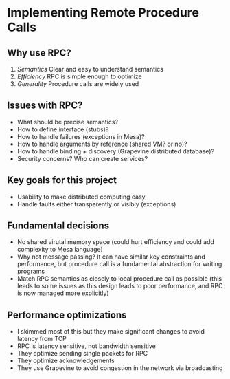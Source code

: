 # Implementing Remote Procedure Calls

## Why use RPC?
1. *Semantics* Clear and easy to understand semantics
2. *Efficiency* RPC is simple enough to optimize
3. *Generality* Procedure calls are widely used

## Issues with RPC?
* What should be precise semantics?
* How to define interface (stubs)?
* How to handle failures (exceptions in Mesa)?
* How to handle arguments by reference (shared VM? or no)?
* How to handle binding + discovery (Grapevine distributed database)?
* Security concerns? Who can create services?

## Key goals for this project
* Usability to make distributed computing easy
* Handle faults either transparently or visibly (exceptions)

## Fundamental decisions
* No shared virutal memory space (could hurt efficiency and could add complexity to Mesa language)
* Why not message passing? It can have similar key constraints and performance, but procedure call is a fundamental abstraction for writing programs
* Match RPC semantics as closely to local procedure call as possible (this leads to some issues as this design leads to poor performance, and RPC is now managed more explicitly)

## Performance optimizations
* I skimmed most of this but they make significant changes to avoid latency from TCP
* RPC is latency sensitive, not bandwidth sensitive
* They optimize sending single packets for RPC
* They optimize acknowledgements
* They use Grapevine to avoid congestion in the network via broadcasting
